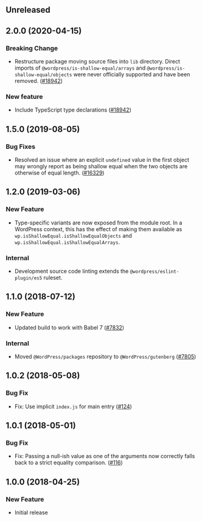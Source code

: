 <!-- Learn how to maintain this file at https://github.com/WordPress/gutenberg/tree/master/packages#maintaining-changelogs. -->

## Unreleased

## 2.0.0 (2020-04-15)

### Breaking Change

- Restructure package moving source files into `lib` directory. Direct imports of
  `@wordpress/is-shallow-equal/arrays` and `@wordpress/is-shallow-equal/objects` were never
  officially supported and have been removed. ([#18942](https://github.com/WordPress/gutenberg/pull/18942))

### New feature

- Include TypeScript type declarations ([#18942](https://github.com/WordPress/gutenberg/pull/18942))

## 1.5.0 (2019-08-05)

### Bug Fixes

- Resolved an issue where an explicit `undefined` value in the first object may wrongly report as being shallow equal when the two objects are otherwise of equal length. ([#16329](https://github.com/WordPress/gutenberg/pull/16329))

## 1.2.0 (2019-03-06)

### New Feature

- Type-specific variants are now exposed from the module root. In a WordPress context, this has the effect of making them available as `wp.isShallowEqual.isShallowEqualObjects` and `wp.isShallowEqual.isShallowEqualArrays`.

### Internal

- Development source code linting extends the `@wordpress/eslint-plugin/es5` ruleset.

## 1.1.0 (2018-07-12)

### New Feature

- Updated build to work with Babel 7 ([#7832](https://github.com/WordPress/gutenberg/pull/7832))

### Internal

- Moved `@WordPress/packages` repository to `@WordPress/gutenberg` ([#7805](https://github.com/WordPress/gutenberg/pull/7805))

## 1.0.2 (2018-05-08)

### Bug Fix

- Fix: Use implicit `index.js` for main entry ([#124](https://github.com/WordPress/packages/pull/124))

## 1.0.1 (2018-05-01)

### Bug Fix

- Fix: Passing a null-ish value as one of the arguments now correctly falls back to a strict equality comparison. ([#116](https://github.com/WordPress/packages/pull/116))

## 1.0.0 (2018-04-25)

### New Feature

- Initial release
